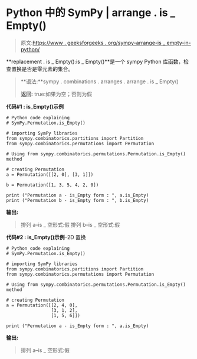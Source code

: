# Python 中的 SymPy | arrange . is _ Empty()

> 原文:[https://www . geeksforgeeks . org/sympy-arrange-is _ empty-in-python/](https://www.geeksforgeeks.org/sympy-permutation-is_empty-in-python/)

**replacement . is _ Empty():is _ Empty()**是一个 sympy Python 库函数，检查置换是否是零元素的集合。

> **语法:**sympy . combinations . arranges . arrange . is _ Empty()
> 
> **返回:** true:如果为空；否则为假

**代码#1 : is_Empty()示例**

```
# Python code explaining
# SymPy.Permutation.is_Empty()

# importing SymPy libraries
from sympy.combinatorics.partitions import Partition
from sympy.combinatorics.permutations import Permutation

# Using from sympy.combinatorics.permutations.Permutation.is_Empty() method 

# creating Permutation
a = Permutation([[2, 0], [3, 1]])

b = Permutation([1, 3, 5, 4, 2, 0])

print ("Permutation a - is_Empty form : ", a.is_Empty)
print ("Permutation b - is_Empty form : ", b.is_Empty)
```

**输出:**

> 排列 a–is _ 空形式:假
> 排列 b–is _ 空形式:假

**代码#2 : is_Empty()示例**–2D 置换

```
# Python code explaining
# SymPy.Permutation.is_Empty()

# importing SymPy libraries
from sympy.combinatorics.partitions import Partition
from sympy.combinatorics.permutations import Permutation

# Using from sympy.combinatorics.permutations.Permutation.is_Empty() method 

# creating Permutation
a = Permutation([[2, 4, 0], 
                 [3, 1, 2],
                 [1, 5, 6]])

print ("Permutation a - is_Empty form : ", a.is_Empty)
```

**输出:**

> 排列 a–is _ 空形式:假